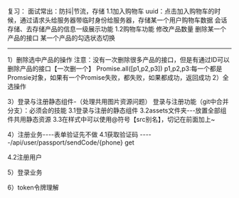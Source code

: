 复习：
面试常出：防抖|节流，存储
1.1加入购物车
uuid：点击加入购物车的时候，通过请求头给服务器带临时身份给服务器，存储某一个用户购物车数据
会话存储、去存储产品的信息一级展示功能
1.2购物车功能
修改产品数量
删除某一个产品的接口
某一个产品的勾选状态切换

**************************************
1）删除选中产品的操作
注意：没有一次删除很多产品的接口，但是有通过ID可以删除产品的接口【一次删一个】
Promise.all([p1,p2,p3])
p1,p2,p3:每一个都是Promsie对象，如果有一个Promise失败，都失败，如果都成功，返回成功
2）全选操作

3）登录与注册静态组件-（处理共用图片资源问题）
登录与注册功能（git中合并分支）：必须会的技能
  3.1登录与注册的静态组件
  3.2assets文件夹---放置全部组件共用静态资源
  3.3在样式中可以使用@符号【src别名】，切记在前面加上~

4）注册业务----表单验证先不做
  4.1获取验证码 -----/api/user/passport/sendCode/{phone} get

  4.2注册用户

5）登录业务

6）token令牌理解